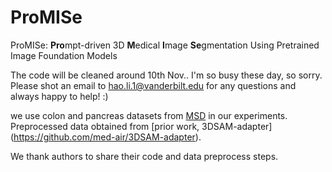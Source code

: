 # ProMISe
ProMISe: **Pro**mpt-driven  3D **M**edical **I**mage **Se**gmentation Using Pretrained Image Foundation Models

The code will be cleaned around 10th Nov.. I'm so busy these day, so sorry.
Please shot an email to hao.li.1@vanderbilt.edu for any questions and always happy to help! :)


we use colon and pancreas datasets from [MSD](http://medicaldecathlon.com/) in our experiments. Preprocessed data obtained from [prior work, 3DSAM-adapter] (https://github.com/med-air/3DSAM-adapter).

We thank authors to share their code and data preprocess steps. 

